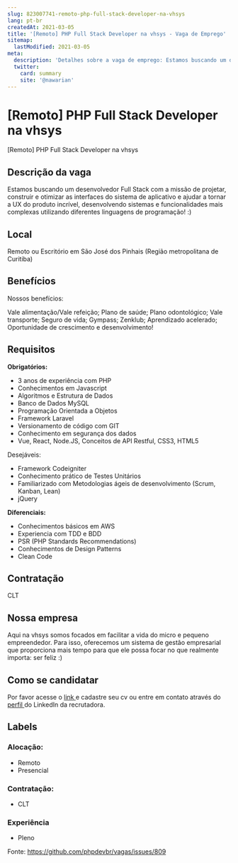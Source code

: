 ```yaml
---
slug: 823007741-remoto-php-full-stack-developer-na-vhsys
lang: pt-br
createdAt: 2021-03-05
title: '[Remoto] PHP Full Stack Developer na vhsys - Vaga de Emprego'
sitemap:
  lastModified: 2021-03-05
meta:
  description: 'Detalhes sobre a vaga de emprego: Estamos buscando um desenvolvedor Full Stack com a missão de projetar, construir e otimizar as interfaces do sistema de aplicativo e ajudar a tornar a UX do produto incrível, desenvolvendo sistemas e funcionalidades mais complexas utilizando diferentes linguagens de programação! :)'
  twitter:
    card: summary
    site: '@nawarian'
---
```


# [Remoto] PHP Full Stack Developer na vhsys

[Remoto] PHP Full Stack Developer na vhsys

## Descrição da vaga

Estamos buscando um desenvolvedor Full Stack com a missão de projetar, construir e otimizar as interfaces do sistema de aplicativo e ajudar a tornar a UX do produto incrível, desenvolvendo sistemas e funcionalidades mais complexas utilizando diferentes linguagens de programação! :)

## Local

Remoto ou Escritório em São José dos Pinhais (Região metropolitana de Curitiba)

## Benefícios
Nossos benefícios:

Vale alimentação/Vale refeição;
Plano de saúde;
Plano odontológico;
Vale transporte;
Seguro de vida;
Gympass;
Zenklub;
Aprendizado acelerado;
Oportunidade de crescimento e desenvolvimento!

## Requisitos

**Obrigatórios:**
- 3 anos de experiência com PHP
- Conhecimentos em Javascript
- Algoritmos e Estrutura de Dados
- Banco de Dados MySQL
- Programação Orientada a Objetos
- Framework Laravel
- Versionamento de código com GIT
- Conhecimento em segurança dos dados
- Vue, React, Node.JS, Conceitos de API Restful, CSS3, HTML5

Desejáveis:
- Framework Codeigniter
- Conhecimento prático de Testes Unitários
- Familiarizado com Metodologias ágeis de desenvolvimento (Scrum, Kanban, Lean)
- jQuery

**Diferenciais:**
- Conhecimentos básicos em AWS
- Experiencia com TDD e BDD
- PSR (PHP Standards Recommendations)
- Conhecimentos de Design Patterns
- Clean Code

## Contratação

CLT

## Nossa empresa

Aqui na vhsys somos focados em facilitar a vida do micro e pequeno empreendedor. Para isso, oferecemos um sistema de gestão empresarial que proporciona mais tempo para que ele possa focar no que realmente importa: ser feliz :)

## Como se candidatar

Por favor acesse o [link  ](https://vhsys.gupy.io/jobs/728581) e cadastre seu cv ou entre em contato através do [perfil ](https://www.linkedin.com/in/luciana-de-oliveira-803239149/) do LinkedIn da recrutadora. 

## Labels

### Alocação:
- Remoto
- Presencial

### Contratação:
- CLT

### Experiência
- Pleno

Fonte: https://github.com/phpdevbr/vagas/issues/809